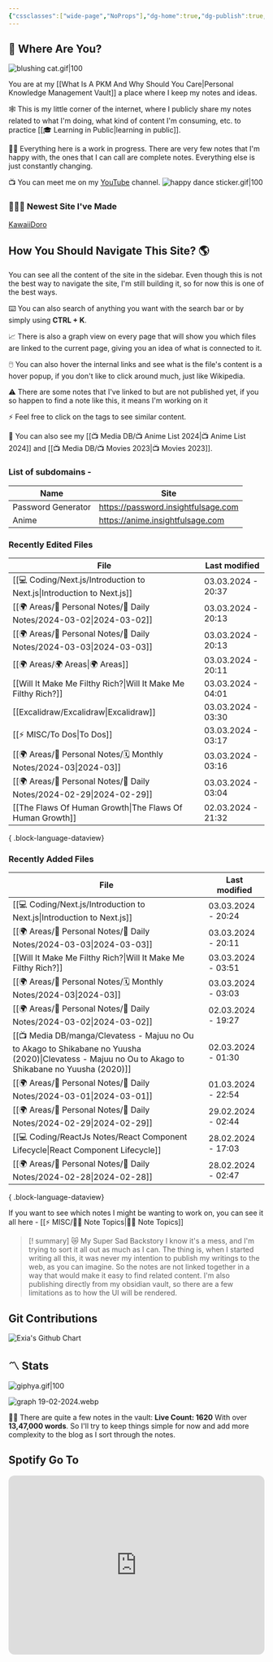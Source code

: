 ```yaml
---
{"cssclasses":["wide-page","NoProps"],"dg-home":true,"dg-publish":true,"permalink":"/000-digital-garden/start-here/","tags":["gardenEntry"],"dgPassFrontmatter":true,"noteIcon":"3","created":"2023-12-10T08:50:33.353+05:30","updated":"2024-02-28T02:53:42.240+05:30"}
---
```


## 🫨 Where Are You?

![blushing cat.gif|100](/img/user/%F0%9F%9B%A2%EF%B8%8F%20Resources/%F0%9F%93%81%20Files/%F0%9F%93%B8Images/blushing%20cat.gif)

You are at my [[What Is A PKM And Why Should You Care\|Personal Knowledge Management Vault]] a place where I keep my notes and ideas.

🕸️ This is my little corner of the internet, where I publicly share my notes related to what I'm doing, what kind of content I'm consuming, etc. to practice [[🎓 Learning in Public\|learning in public]].

👷🏻 Everything here is a work in progress. There are very few notes that I'm happy with, the ones that I can call are complete notes. Everything else is just constantly changing.

📺 You can meet me on my [YouTube](https://youtube.com/@varunpaherwar) channel.
![happy dance sticker.gif|100](/img/user/%F0%9F%9B%A2%EF%B8%8F%20Resources/%F0%9F%93%81%20Files/%F0%9F%93%B8Images/happy%20dance%20sticker.gif)
### 🧑🏻‍💻 Newest Site I've Made
[KawaiiDoro](https://kawaiidoro.com)

## How You Should Navigate This Site? 🌎
You can see all the content of the site in the sidebar. Even though this is not the best way to navigate the site, I'm still building it, so for now this is one of the best ways.

⌨️ You can also search of anything you want with the search bar or by simply using **CTRL + K**.

📈 There is also a graph view on every page that will show you which files are linked to the current page, giving you an idea of what is connected to it.

🖱️ You can also hover the internal links and see what is the file's content is a hover popup, if you don't like to click around much, just like Wikipedia.

⚠️ There are some notes that I've linked to but are not published yet, if you so happen to find a note like this, it means I'm working on it

⚡ Feel free to click on the tags to see similar content.

🎥 You can also see my [[📺 Media DB/📺 Anime List 2024\|📺 Anime List 2024]] and [[📺 Media DB/📺 Movies 2023\|📺 Movies 2023]].

### List of subdomains -
| Name | Site |
| ---- | ---- |
| Password Generator | https://password.insightfulsage.com |
| Anime | https://anime.insightfulsage.com |

### Recently Edited Files
| File                                                                      | Last modified      |
| ------------------------------------------------------------------------- | ------------------ |
| [[💻 Coding/Next.js/Introduction to Next.js\|Introduction to Next.js]] | 03.03.2024 - 20:37 |
| [[🌍 Areas/📧 Personal Notes/📓 Daily Notes/2024-03-02\|2024-03-02]]   | 03.03.2024 - 20:13 |
| [[🌍 Areas/📧 Personal Notes/📓 Daily Notes/2024-03-03\|2024-03-03]]   | 03.03.2024 - 20:13 |
| [[🌍 Areas/🌍 Areas\|🌍 Areas]]                                        | 03.03.2024 - 20:11 |
| [[Will It Make Me Filthy Rich?\|Will It Make Me Filthy Rich?]]         | 03.03.2024 - 04:01 |
| [[Excalidraw/Excalidraw\|Excalidraw]]                                  | 03.03.2024 - 03:30 |
| [[⚡ MISC/To Dos\|To Dos]]                                              | 03.03.2024 - 03:17 |
| [[🌍 Areas/📧 Personal Notes/🗓 Monthly Notes/2024-03\|2024-03]]       | 03.03.2024 - 03:16 |
| [[🌍 Areas/📧 Personal Notes/📓 Daily Notes/2024-02-29\|2024-02-29]]   | 03.03.2024 - 03:04 |
| [[The Flaws Of Human Growth\|The Flaws Of Human Growth]]               | 02.03.2024 - 21:32 |

{ .block-language-dataview}

### Recently Added Files
| File                                                                                                                                                    | Last modified      |
| ------------------------------------------------------------------------------------------------------------------------------------------------------- | ------------------ |
| [[💻 Coding/Next.js/Introduction to Next.js\|Introduction to Next.js]]                                                                               | 03.03.2024 - 20:24 |
| [[🌍 Areas/📧 Personal Notes/📓 Daily Notes/2024-03-03\|2024-03-03]]                                                                                 | 03.03.2024 - 20:11 |
| [[Will It Make Me Filthy Rich?\|Will It Make Me Filthy Rich?]]                                                                                       | 03.03.2024 - 03:51 |
| [[🌍 Areas/📧 Personal Notes/🗓 Monthly Notes/2024-03\|2024-03]]                                                                                     | 03.03.2024 - 03:03 |
| [[🌍 Areas/📧 Personal Notes/📓 Daily Notes/2024-03-02\|2024-03-02]]                                                                                 | 02.03.2024 - 19:27 |
| [[📺 Media DB/manga/Clevatess - Majuu no Ou to Akago to Shikabane no Yuusha (2020)\|Clevatess - Majuu no Ou to Akago to Shikabane no Yuusha (2020)]] | 02.03.2024 - 01:30 |
| [[🌍 Areas/📧 Personal Notes/📓 Daily Notes/2024-03-01\|2024-03-01]]                                                                                 | 01.03.2024 - 22:54 |
| [[🌍 Areas/📧 Personal Notes/📓 Daily Notes/2024-02-29\|2024-02-29]]                                                                                 | 29.02.2024 - 02:44 |
| [[💻 Coding/ReactJs Notes/React Component Lifecycle\|React Component Lifecycle]]                                                                     | 28.02.2024 - 17:03 |
| [[🌍 Areas/📧 Personal Notes/📓 Daily Notes/2024-02-28\|2024-02-28]]                                                                                 | 28.02.2024 - 02:47 |

{ .block-language-dataview}

If you want to see which notes I might be wanting to work on, you can see it all here - [[⚡ MISC/✍🏻 Note Topics\|✍🏻 Note Topics]]

>[! summary]  😿 My Super Sad Backstory
> I know it's a mess, and I'm trying to sort it all out as much as I can.
The thing is, when I started writing all this, it was never my intention to publish my writings to the web, as you can imagine.
So the notes are not linked together in a way that would make it easy to find related content.
I'm also publishing directly from my obsidian vault, so there are a few limitations as to how the UI will be rendered.

## Git Contributions
<img src="https://ghchart.rshah.org/A020F0/ooexiaoo" alt="Exia's Github Chart" />

## 〽️ Stats
![giphya.gif|100](/img/user/%F0%9F%9B%A2%EF%B8%8F%20Resources/%F0%9F%93%81%20Files/%F0%9F%93%B8Images/giphya.gif)

![graph 19-02-2024.webp](/img/user/%F0%9F%9B%A2%EF%B8%8F%20Resources/%F0%9F%93%81%20Files/%F0%9F%93%B8Images/graph%2019-02-2024.webp)

😵‍💫 There are quite a few notes in the vault:
**Live Count: 1620** With over **13,47,000 words**.
So I'll try to keep things simple for now and add more complexity to the blog as I sort through the notes.

## Spotify Go To
<iframe style="border-radius:12px" src="https://open.spotify.com/embed/playlist/37i9dQZF1EIYpUgYYPrm7Z?utm_source=generator&theme=0" width="100%" height="352" frameBorder="0" allowfullscreen="" allow="autoplay; clipboard-write; encrypted-media; fullscreen; picture-in-picture" loading="lazy"></iframe>